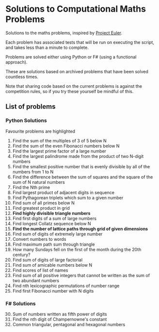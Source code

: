 # Solutions to Computational Maths Problems

Solutions to the maths problems, inspired by [Project Euler](https://projecteuler.net/).

Each problem has associated tests that will be run on executing the script, and takes less than a minute to complete.

Problems are solved either using Python or F# (using a functional approach).

These are solutions based on archived problems that have been solved countless times.

Note that sharing code based on the current problems is against the competition rules, so if you try these yourself be mindful of this.

## List of problems

### Python Solutions

Favourite problems are highlighted

1) Find the sum of the multiples of 3 of 5 below N 
2) Find the sum of the even Fibonacci numbers below N
3) Find the largest prime factor of a large number
4) Find the largest palindrome made from the product of two N-digit numbers
5) Find the smallest positive number that is evenly divisible by all of the numbers from 1 to N
6) Find the difference between the sum of squares and the square of the sum of N natural numbers
7) Find the Nth prime
8) Find largest product of adjacent digits in sequence
9) Find Pythagorean triplets which sum to a given number
10) Find sum of all primes below N
11) Find greatest product in grid
12) **Find highly divisible triangle numbers**
13) Find first digits of a sum of large numbers
14) Find longest Collatz sequence below N
15) **Find the number of lattice paths through grid of given dimensions**
16) Find sum of digits of extremely large number
17) Convert numbers to words
18) Find maximum path sum through triangle
19) How many Sundays fell on the first of the month during the 20th century?
20) Find sum of digits of large factorial
21) Find sum of amicable numbers below N
22) Find scores of list of names
23) Find sum of all positive integers that cannot be written as the sum of two abundant numbers
24) Find nth lexicographic permutations of number range
25) Find first Fibonacci number with N digits

### F# Solutions

30) Sum of numbers written as fifth power of digits
40) Find the nth digit of Champernowne's constant
45) Common triangular, pentagonal and hexagonal numbers
